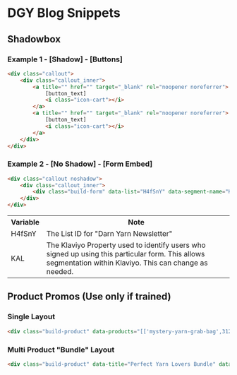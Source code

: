# DGY Blog Snippets

## Shadowbox

### Example 1 - [Shadow] - [Buttons]
```html
<div class="callout">
    <div class="callout_inner">
        <a title="" href="" target="_blank" rel="noopener noreferrer">
            [button_text]
            <i class="icon-cart"></i>
        </a>
        <a title="" href="" target="_blank" rel="noopener noreferrer">
            [button_text]
            <i class="icon-cart"></i>
        </a>
    </div>
</div>
```
### Example 2 - [No Shadow] - [Form Embed]
```html
<div class="callout noshadow">
    <div class="callout_inner">
        <div class="build-form" data-list="H4fSnY" data-segment-name="KAL"></div>
    </div>
</div>
```
<table>
    <tr>
        <th>Variable</th>
        <th>Note</th>
    </tr>
    <tr>
        <td>H4fSnY</td>
        <td>The List ID for "Darn Yarn Newsletter"</td>
    </tr>
    <tr>
        <td>KAL</td>
        <td>The Klaviyo Property used to identify users who signed up using this particular form. This allows segmentation within Klaviyo. This can change as needed.</td>
    </tr>
</table>


## Product Promos (Use only if trained)
### Single Layout
```html
<div class="build-product" data-products="[['mystery-yarn-grab-bag',31220922482801,2]]" data-title="BOGO" data-layout="single"></div>
```
### Multi Product "Bundle" Layout
```html
<div class="build-product" data-title="Perfect Yarn Lovers Bundle" data-button="Add this bundle to cart" data-products="[['mystery-yarn-grab-bag',31220922482801,2],['peek-a-boo-lace-weight-silk-yarn',29417795354737,2],['5-pack-amigurumi-kits',4001905541233,1]]" data-layout="bundle"></div>
```
